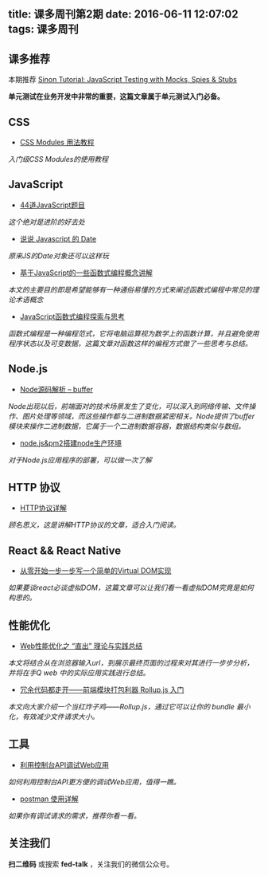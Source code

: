 title: 课多周刊第2期
date: 2016-06-11 12:07:02
tags: 课多周刊
---

## 课多推荐

本期推荐 [Sinon Tutorial: JavaScript Testing with Mocks, Spies & Stubs](https://www.sitepoint.com/sinon-tutorial-javascript-testing-mocks-spies-stubs/)

**单元测试在业务开发中非常的重要，这篇文章属于单元测试入门必备。**

## CSS

- [CSS Modules 用法教程](http://www.ruanyifeng.com/blog/2016/06/css_modules.html)

*入门级CSS Modules的使用教程*

## JavaScript

- [44道JavaScript题目](http://javascript-puzzlers.herokuapp.com/)

*这个绝对是进阶的好去处*

- [说说 Javascript 的 Date](https://github.com/lishengzxc/bblog/issues/5)

*原来JS的Date对象还可以这样玩*

- [基于JavaScript的一些函数式编程概念讲解](https://github.com/wxyyxc1992/just-coder-handbook/blob/master/ProgrammingParadigm/FunctionalProgramming/functional-programming-jargon-by-javascript.md)

*本文的主要目的即是希望能够有一种通俗易懂的方式来阐述函数式编程中常见的理论术语概念*

- [JavaScript函数式编程探索与思考](https://wenjs.me/p/javascript-functional-programming)

*函数式编程是一种编程范式，它将电脑运算视为数学上的函数计算，并且避免使用程序状态以及可变数据，这篇文章对函数这样的编程方式做了一些思考与总结。*

## Node.js

- [Node源码解析 – buffer](http://zhenhua-lee.github.io/node/buffer.html)

*Node出现以后，前端面对的技术场景发生了变化，可以深入到网络传输、文件操作、图片处理等领域，而这些操作都与二进制数据紧密相关。Node提供了buffer模块来操作二进制数据，它属于一个二进制数据容器，数据结构类似与数组。*

- [node.js&pm2搭建node生产环境](http://www.jianshu.com/p/43525232b03b)

*对于Node.js应用程序的部署，可以做一次了解*

## HTTP 协议

- [HTTP协议详解](https://www.zybuluo.com/yangfch3/note/167490)

*顾名思义，这是讲解HTTP协议的文章，适合入门阅读。*

## React && React Native

- [从零开始一步一步写一个简单的Virtual DOM实现](https://segmentfault.com/a/1190000005659033)

*如果要谈react必谈虚拟DOM，这篇文章可以让我们看一看虚拟DOM究竟是如何构思的。*

## 性能优化

- [Web性能优化之 “直出” 理论与实践总结](https://github.com/joeyguo/blog/issues/8)

*本文将结合从在浏览器输入url，到展示最终页面的过程来对其进行一步步分析，并将在手Q web 中的实际应用实践进行总结。*

- [冗余代码都走开——前端模块打包利器 Rollup.js 入门](http://www.cnblogs.com/vajoy/p/5518442.html)

*本文向大家介绍一个当红炸子鸡——Rollup.js，通过它可以让你的 bundle 最小化，有效减少文件请求大小。*

## 工具

- [利用控制台API调试Web应用](http://www.zcfy.cc/article/391)

*如何利用控制台API更方便的调试Web应用，值得一瞧。*

- [postman 使用详解](http://luciastar.com/2016/05/21/postman%E7%AC%94%E8%AE%B0/)

*如果你有调试请求的需求，推荐你看一看。*

## 关注我们

**扫二维码** 或搜索 **fed-talk** ，关注我们的微信公众号。

<div align="center">
<img src="https://raw.githubusercontent.com/icepy/_posts/master/img/weixin.jpg" alt=""/><br>
</div>

